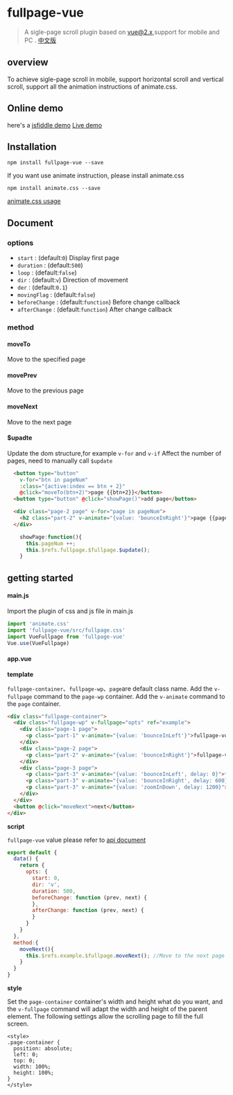# fullpage-vue

> A sigle-page scroll plugin based on vue@2.x,support for mobile and PC .
[中文版](./README_zh.md)

## overview
To achieve sigle-page scroll in mobile, support horizontal scroll and vertical scroll, support all the animation instructions of animate.css.

## Online demo
here's a [jsfiddle demo](https://jsfiddle.net/e23jiang/6jc3okaq/1/)
[Live demo](https://river-lee.github.io/vue-fullpage/examples)

## Installation
```
npm install fullpage-vue --save
```
If you want use animate instruction, please install animate.css
```
npm install animate.css --save
```
[animate.css usage](https://daneden.github.io/animate.css/)

## Document

### options

- `start` : (default:`0`) Display first page
- `duration` : (default:`500`) 
- `loop` : (default:`false`) 
- `dir` : (default:`v`) Direction of movement
- `der` : (default:`0.1`) 
- `movingFlag` : (default:`false`) 
- `beforeChange` : (default:`function`) Before change callback
- `afterChange` : (default:`function`) After change callback

### method

#### moveTo
Move to the specified page

#### movePrev
Move to the previous page

#### moveNext
 Move to the next page

#### $upadte
Update the dom structure,for example `v-for` and `v-if` Affect the number of pages, need to manually call `$update`

```html
  <button type="button" 
    v-for="btn in pageNum"
    :class="{active:index == btn + 2}" 
    @click="moveTo(btn+2)">page {{btn+2}}</button>
  <button type="button" @click="showPage()">add page</button>

  <div class="page-2 page" v-for="page in pageNum">
    <h2 class="part-2" v-animate="{value: 'bounceInRight'}">page {{page}}</h2>
  </div>
```
```js
    showPage:function(){
      this.pageNum ++;
      this.$refs.fullpage.$fullpage.$update();
    }
```


## getting started

#### main.js
Import the plugin of css and js file in main.js

```js
import 'animate.css'
import 'fullpage-vue/src/fullpage.css'
import VueFullpage from 'fullpage-vue'
Vue.use(VueFullpage)
```

#### app.vue

**template**

``fullpage-container``、``fullpage-wp``、``page``are default class name.
Add the ``v-fullpage`` command to the ``page-wp`` container.
Add the ``v-animate`` command to the ``page`` container.
```html
<div class="fullpage-container">
  <div class="fullpage-wp" v-fullpage="opts" ref="example">
    <div class="page-1 page">
      <p class="part-1" v-animate="{value: 'bounceInLeft'}">fullpage-vue</p>
    </div>
    <div class="page-2 page">
      <p class="part-2" v-animate="{value: 'bounceInRight'}">fullpage-vue</p>
    </div>
    <div class="page-3 page">
      <p class="part-3" v-animate="{value: 'bounceInLeft', delay: 0}">fullpage-vue</p>
      <p class="part-3" v-animate="{value: 'bounceInRight', delay: 600}">fullpage-vue</p>
      <p class="part-3" v-animate="{value: 'zoomInDown', delay: 1200}">fullpage-vue</p>
    </div>
  </div>
  <button @click="moveNext">next</button>
</div>
```

**script**

``fullpage-vue`` value please refer to [api document](https://github.com/river-lee/vue-fullpage#options)
```js
export default {
  data() {
    return {
      opts: {
        start: 0,
        dir: 'v',
        duration: 500,
        beforeChange: function (prev, next) {
        },
        afterChange: function (prev, next) {
        }
      }
    }
  },
  method:{
    moveNext(){
      this.$refs.example.$fullpage.moveNext(); //Move to the next page
    }
  }
}
```

**style**

Set the ``page-container`` container's width and height what do you want, and the ``v-fullpage`` command will adapt the width and height of the parent element.
The following settings allow the scrolling page to fill the full screen.
```
<style>
.page-container {
  position: absolute;
  left: 0;
  top: 0;
  width: 100%;
  height: 100%;
}
</style>
```